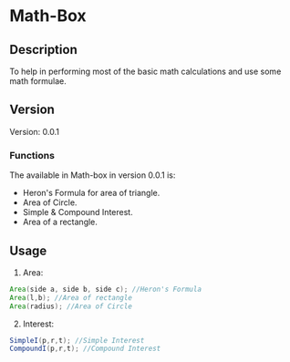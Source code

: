 # Math-Box

## Description
To help in performing most of the basic math calculations and use some math formulae.

## Version
Version: 0.0.1

### Functions
The available in Math-box in version 0.0.1 is:
  * Heron's Formula for area of triangle.
  * Area of Circle.
  * Simple & Compound Interest.
  * Area of a rectangle.
## Usage
1. Area:
```java
Area(side a, side b, side c); //Heron's Formula
Area(l,b); //Area of rectangle
Area(radius); //Area of Circle
 ```
2. Interest:
```java
SimpleI(p,r,t); //Simple Interest
CompoundI(p,r,t); //Compound Interest
```
